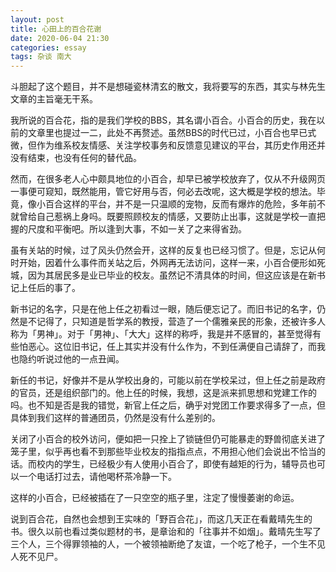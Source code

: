```yaml
---
layout: post
title: 心田上的百合花谢
date: 2020-06-04 21:30
categories: essay
tags: 杂谈 南大
---
```


斗胆起了这个题目，并不是想碰瓷林清玄的散文，我将要写的东西，其实与林先生文章的主旨毫无干系。

我所说的百合花，指的是我们学校的BBS，其名谓小百合。小百合的历史，我在以前的文章里也提过一二，此处不再赘述。虽然BBS的时代已过，小百合也早已式微，但作为维系校友情感、关注学校事务和反馈意见建议的平台，其历史作用还并没有结束，也没有任何的替代品。

然而，在很多老人心中颇具地位的小百合，却早已被学校放弃了，仅从不升级网页一事便可窥知，既然能用，管它好用与否，何必去改呢，这大概是学校的想法。毕竟，像小百合这样的平台，并不是一只温顺的宠物，反而有爆炸的危险，多年前不就曾给自己惹祸上身吗。既要照顾校友的情感，又要防止出事，这就是学校一直把握的尺度和平衡吧。所以逢到大事，不如一关了之来得省劲。

虽有关站的时候，过了风头仍然会开，这样的反复也已经习惯了。但是，忘记从何时开始，因着什么事件而关站之后，外网再无法访问，这样一来，小百合便形如死城，因为其居民多是业已毕业的校友。虽然记不清具体的时间，但这应该是在新书记上任后的事了。

新书记的名字，只是在他上任之初看过一眼，随后便忘记了。而旧书记的名字，仍然是不记得了，只知道是哲学系的教授，营造了一个儒雅亲民的形象，还被许多人称为「男神」。对于「男神」、「大大」这样的称呼，我是并不感冒的，甚至觉得有些怕恶心。这位旧书记，任上其实并没有什么作为，不到任满便自己请辞了，而我也隐约听说过他的一点丑闻。

新任的书记，好像并不是从学校出身的，可能以前在学校呆过，但上任之前是政府的官员，还是组织部门的。他上任的时候，我想，这是派来抓思想和党建工作的吗。也不知是否是我的错觉，新官上任之后，确乎对党团工作要求得多了一点，但具体到我们这样的普通团员，仍然是没有什么差别的。

关闭了小百合的校外访问，便如把一只拴上了锁链但仍可能暴走的野兽彻底关进了笼子里，似乎再也看不到那些毕业校友的指指点点，不用担心他们会说出不恰当的话。而校内的学生，已经极少有人使用小百合了，即使有越矩的行为，辅导员也可以一个电话打过去，请他喝杯茶冷静一下。

这样的小百合，已经被插在了一只空空的瓶子里，注定了慢慢萎谢的命运。

说到百合花，自然也会想到王实味的「野百合花」，而这几天正在看戴晴先生的书。很久以前也看过类似题材的书，是章诒和的「往事并不如烟」。戴晴先生写了三个人，三个得罪领袖的人，一个被领袖断绝了友谊，一个吃了枪子，一个生不见人死不见尸。